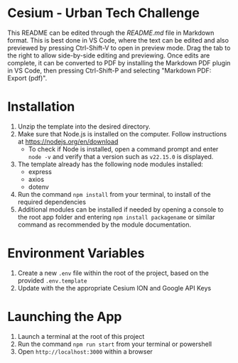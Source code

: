 Cesium - Urban Tech Challenge
===================

This README can be edited through the _README.md_ file in Markdown format. This is best done in VS Code, where the text can be edited and also previewed by pressing Ctrl-Shift-V to open in preview mode. Drag the tab to the right to allow side-by-side editing and previewing. Once edits are complete, it can be converted to PDF by installing the Markdown PDF plugin in VS Code, then pressing Ctrl-Shift-P and selecting "Markdown PDF: Export (pdf)". 

# Installation
1. Unzip the template into the desired directory.
2. Make sure that Node.js is installed on the computer. Follow instructions at https://nodejs.org/en/download
	* To check if Node is installed, open a command prompt and enter `node -v` and verify that a version such as `v22.15.0` is displayed.
3. The template already has the following node modules installed:
	* express
	* axios
	* dotenv
4. Run the command `npm install` from your terminal, to install of the required dependencies
5. Additional modules can be installed if needed by opening a console to the root app folder and entering `npm install packagename` or similar command as recommended by the module documentation.

# Environment Variables
1. Create a new `.env` file within the root of the project, based on the provided `.env.template`
2. Update with the the appropriate Cesium ION and Google API Keys

# Launching the App
1. Launch a terminal at the root of this project
2. Run the command `npm run start` from your terminal or powershell
3. Open `http://localhost:3000` within a browser
